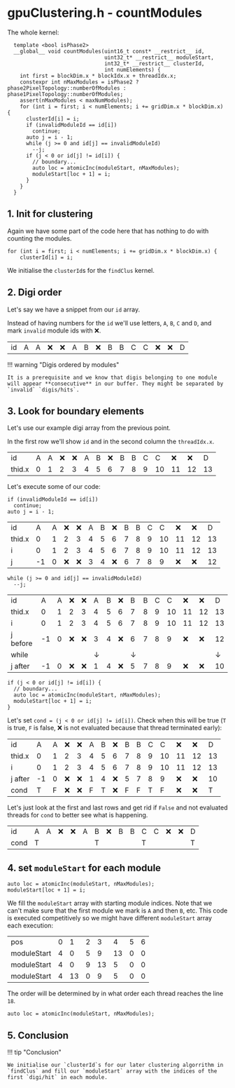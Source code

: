 # gpuClustering.h - countModules

The whole kernel:

``` cuda linenums="1" title="countModules kernel"
  template <bool isPhase2>
  __global__ void countModules(uint16_t const* __restrict__ id,
                               uint32_t* __restrict__ moduleStart,
                               int32_t* __restrict__ clusterId,
                               int numElements) {
    int first = blockDim.x * blockIdx.x + threadIdx.x;
    constexpr int nMaxModules = isPhase2 ? phase2PixelTopology::numberOfModules : phase1PixelTopology::numberOfModules;
    assert(nMaxModules < maxNumModules);
    for (int i = first; i < numElements; i += gridDim.x * blockDim.x) {
      clusterId[i] = i;
      if (invalidModuleId == id[i])
        continue;
      auto j = i - 1;
      while (j >= 0 and id[j] == invalidModuleId)
        --j;
      if (j < 0 or id[j] != id[i]) {
        // boundary...
        auto loc = atomicInc(moduleStart, nMaxModules);
        moduleStart[loc + 1] = i;
      }
    }
  }
```

## 1. Init for clustering

Again we have some part of the code here that has nothing to do with counting the modules.

``` cuda linenums="9"
for (int i = first; i < numElements; i += gridDim.x * blockDim.x) {
    clusterId[i] = i;
```

We initialise the `clusterId`s for the `findClus` kernel.

## 2. Digi order

Let's say we have a snippet from our `id` array.

Instead of having numbers for the `id` we'll use letters, `A`, `B`, `C` and `D`, and mark `invalid` module ids with ❌.

<table>
    <tr>
        <td>id</td><td>A</td><td>A</td><td>❌</td><td>❌</td><td>A</td><td>B</td><td>❌</td><td>B</td><td>B</td><td>C</td><td>C</td><td>❌</td><td>❌</td><td>D</td>
    </tr>
</table>

!!! warning "Digis ordered by modules"

    It is a prerequisite and we know that digis belonging to one module will appear **consecutive** in our buffer. They might be separated by `invalid` `digis/hits`.

## 3. Look for boundary elements

Let's use our example digi array from the previous point.

In the first row we'll show `id` and in the second column the `threadIdx.x`.

<table>
    <tr>
        <td>id</td><td>A</td><td>A</td><td>❌</td><td>❌</td><td>A</td><td>B</td><td>❌</td><td>B</td><td>B</td><td>C</td><td>C</td><td>❌</td><td>❌</td><td>D</td>
    </tr>
    <tr>
        <td>thid.x</td><td>0</td><td>1</td><td>2</td><td>3</td><td>4</td><td>5</td><td>6</td><td>7</td><td>8</td><td>9</td><td>10</td><td>11</td><td>12</td><td>13</td>
    </tr>
</table>

Let's execute some of our code:

```cuda linenums="11"
if (invalidModuleId == id[i])
  continue;
auto j = i - 1;
```

<table>
    <tr>
        <td>id</td><td>A</td><td>A</td><td>❌</td><td>❌</td><td>A</td><td>B</td><td>❌</td><td>B</td><td>B</td><td>C</td><td>C</td><td>❌</td><td>❌</td><td>D</td>
    </tr>
    <tr>
        <td>thid.x</td><td>0</td><td>1</td><td>2</td><td>3</td><td>4</td><td>5</td><td>6</td><td>7</td><td>8</td><td>9</td><td>10</td><td>11</td><td>12</td><td>13</td>
    </tr>
    <tr>
        <td>i</td><td>0</td><td>1</td><td>2</td><td>3</td><td>4</td><td>5</td><td>6</td><td>7</td><td>8</td><td>9</td><td>10</td><td>11</td><td>12</td><td>13</td>
    </tr>
    <tr>
        <td>j</td><td>-1</td><td>0</td><td>❌</td><td>❌</td><td>3</td><td>4</td><td>❌</td><td>6</td><td>7</td><td>8</td><td>9</td><td>❌</td><td>❌</td><td>12</td>
    </tr>
</table>

``` cuda linenums="14"
while (j >= 0 and id[j] == invalidModuleId)
  --j;
```

<table>
    <tr>
        <td>id</td><td>A</td><td>A</td><td>❌</td><td>❌</td><td>A</td><td>B</td><td>❌</td><td>B</td><td>B</td><td>C</td><td>C</td><td>❌</td><td>❌</td><td>D</td>
    </tr>
    <tr>
        <td>thid.x</td><td>0</td><td>1</td><td>2</td><td>3</td><td>4</td><td>5</td><td>6</td><td>7</td><td>8</td><td>9</td><td>10</td><td>11</td><td>12</td><td>13</td>
    </tr>
    <tr>
        <td>i</td><td>0</td><td>1</td><td>2</td><td>3</td><td>4</td><td>5</td><td>6</td><td>7</td><td>8</td><td>9</td><td>10</td><td>11</td><td>12</td><td>13</td>
    </tr>
    <tr>
        <td>j before</td><td>-1</td><td>0</td><td>❌</td><td>❌</td><td>3</td><td>4</td><td>❌</td><td>6</td><td>7</td><td>8</td><td>9</td><td>❌</td><td>❌</td><td>12</td>
    </tr>
    <tr>
        <td>while</td><td></td><td></td><td></td><td></td><td>↓</td><td></td><td></td><td>↓</td><td></td><td></td><td></td><td></td><td></td><td>↓</td>
    </tr>
    <tr>
        <td>j after</td><td>-1</td><td>0</td><td>❌</td><td>❌</td><td>1</td><td>4</td><td>❌</td><td>5</td><td>7</td><td>8</td><td>9</td><td>❌</td><td>❌</td><td>10</td>
    </tr>
</table>

```cuda linenums="16"
if (j < 0 or id[j] != id[i]) {
  // boundary...
  auto loc = atomicInc(moduleStart, nMaxModules);
  moduleStart[loc + 1] = i;
}
```

Let's set `cond = (j < 0 or id[j] != id[i])`. Check when this will be true (`T` is true, `F` is false, ❌ is not evaluated because that thread terminated early):

<table>
    <tr>
        <td>id</td><td>A</td><td>A</td><td>❌</td><td>❌</td><td>A</td><td>B</td><td>❌</td><td>B</td><td>B</td><td>C</td><td>C</td><td>❌</td><td>❌</td><td>D</td>
    </tr>
    <tr>
        <td>thid.x</td><td>0</td><td>1</td><td>2</td><td>3</td><td>4</td><td>5</td><td>6</td><td>7</td><td>8</td><td>9</td><td>10</td><td>11</td><td>12</td><td>13</td>
    </tr>
    <tr>
        <td>i</td><td>0</td><td>1</td><td>2</td><td>3</td><td>4</td><td>5</td><td>6</td><td>7</td><td>8</td><td>9</td><td>10</td><td>11</td><td>12</td><td>13</td>
    </tr>
    <tr>
        <td>j after</td><td>-1</td><td>0</td><td>❌</td><td>❌</td><td>1</td><td>4</td><td>❌</td><td>5</td><td>7</td><td>8</td><td>9</td><td>❌</td><td>❌</td><td>10</td>
    </tr>
    <tr>
        <td>cond</td><td>T</td><td>F</td><td>❌</td><td>❌</td><td>F</td><td>T</td><td>❌</td><td>F</td><td>F</td><td>T</td><td>F</td><td>❌</td><td>❌</td><td>T</td>
    </tr>
</table>

Let's just look at the first and last rows and get rid if `False` and not evaluated threads for `cond` to better see what is happening.

<table>
    <tr>
        <td>id</td><td>A</td><td>A</td><td>❌</td><td>❌</td><td>A</td><td>B</td><td>❌</td><td>B</td><td>B</td><td>C</td><td>C</td><td>❌</td><td>❌</td><td>D</td>
    </tr>
    <tr>
        <td>cond</td><td>T</td><td></td><td></td><td></td><td></td><td>T</td><td></td><td></td><td></td><td>T</td><td></td><td></td><td></td><td>T</td>
    </tr>
</table>

## 4. set `moduleStart` for each module

``` cuda linenums="18"
auto loc = atomicInc(moduleStart, nMaxModules);
moduleStart[loc + 1] = i;
```

We fill the `moduleStart` array with starting module indices. Note that we can't make sure that the first module we mark is `A` and then `B`, etc. This code is executed competitively so we might have different `moduleStart` array each execution:

<table>
    <tr>
        <td>pos</td><td>0</td><td>1</td><td>2</td><td>3</td><td>4</td><td>5</td><td>6</td>
    </tr>
    <tr>
        <td>moduleStart</td><td>4</td><td>0</td><td>5</td><td>9</td><td>13</td><td>0</td><td>0</td>
    </tr>
    <tr>
        <td>moduleStart</td><td>4</td><td>0</td><td>9</td><td>13</td><td>5</td><td>0</td><td>0</td>
    </tr>
    <tr>
        <td>moduleStart</td><td>4</td><td>13</td><td>0</td><td>9</td><td>5</td><td>0</td><td>0</td>
    </tr>
</table>

The order will be determined by in what order each thread reaches the line `18`.

```cuda linenums="18"
auto loc = atomicInc(moduleStart, nMaxModules);
```

## 5. Conclusion

!!! tip "Conclusion"

    We initialise our `clusterId`s for our later clustering algorrithm in `findClus` and fill our `moduleStart` array with the indices of the first `digi/hit` in each module.